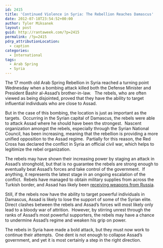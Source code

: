 ```yaml
---
id: 2415
title: 'Continued Violence in Syria: The Rebellion Reaches Damascus'
date: 2012-07-18T23:54:52+00:00
author: Tyler Miksanek
layout: post
guid: http://rantaweek.com/?p=2415
permalink: /?p=2415
pdrp_attributionLocation:
  - caption
categories:
  - International
tags:
  - Arab Spring
  - Syria
---
```

The 17 month old Arab Spring Rebellion in Syria reached a turning point Wednesday when a bombing attack killed both the Defense Minister and President Bashir al-Assad&#8217;s brother-in-law.   The rebels, who are often viewed as being disjointed, proved that they have the ability to target influential individuals who are close to Assad.

But in the case of this bombing, the location is just as important as the targets.  Occurring in the Syrian capital of Damascus, the rebels were able to attack Assad where he should have been the strongest.  Nascent organization amongst the rebels, especially through the Syrian National Council, has been increasing, meaning that the rebellion is providing a more unified opposition to the Assad regime.  Partially for this reason, the Red Cross has declared the conflict in Syria an official civil war, which helps to legitimize the rebel organization.

The rebels may have shown their increasing power by staging an attack in Assad&#8217;s stronghold, but that is no guarantee the rebels are strong enough to eventually beat Assad&#8217;s forces and take control of the government.  If anything, it represents the latest stage in an ongoing escalation of the conflict.  Rebels have managed to obtain military supplies from across the Turkish border, and Assad has likely been [receiving weapons from Russia](http://rantaweek.com/russia-and-syria-june-13-2012/ "Russia and Syria").

Still, if the rebels now have the ability to target powerful individuals in Damascus, Assad is likely to lose the support of some of the Syrian elite.  Direct clashes between the rebels and Assad&#8217;s forces will most likely only lead to a bloody war of attrition.  However, by stirring unrest through the ranks of Assad&#8217;s most powerful supporters, the rebels may have a chance to undermine Assad&#8217;s regime and weaken his grip on power.

The rebels in Syria have made a bold attack, but they must now work to continue their attempts.  One dent is not enough to collapse Assad&#8217;s government, and yet it is most certainly a step in the right direction.